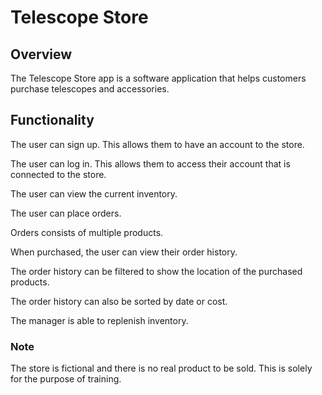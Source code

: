 # Telescope Store

## Overview

The Telescope Store app is a software application that helps customers purchase telescopes and accessories.

## Functionality

The user can sign up. This allows them to have an account to the store.

The user can log in. This allows them to access their account that is connected to the store.

The user can view the current inventory.

The user can place orders.

Orders consists of multiple products.

When purchased, the user can view their order history.

The order history can be filtered to show the location of the purchased products.

The order history can also be sorted by date or cost.

The manager is able to replenish inventory.

### Note

The store is fictional and there is no real product to be sold. This is solely for the purpose of training.
